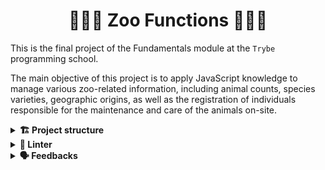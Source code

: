 <div align="center">
  <h1>🦘🐅🦓 Zoo Functions 🐖🦍🐘</h1>
</div>

This is the final project of the Fundamentals module at the `Trybe` programming school.

The main objective of this project is to apply JavaScript knowledge to manage various zoo-related information, 
including animal counts, species varieties, geographic origins, as well as the registration of individuals 
responsible for the maintenance and care of the animals on-site.


<details>
  <summary><strong>🏗 Project structure</strong></summary><br />

The implemented functions are inside the `src` folder and their respective tests are in the `tests` folder

Built files:
📁 src/
📁 test/

</details>

<details>
  <summary><strong>🔎 Linter</strong></summary><br />
  
### ESLint

To ensure code quality, the `ESLint` was used in this project.
So the code will be available with good development practices, being more readable and easy to maintain!

ESLint is a tool for identifying and reporting patterns found in ECMAScript/JavaScript code. In many ways it is similar to JSLint and JSHint with a few exceptions:

* ESLint uses Espree for JavaScript parsing.
* ESLint uses an AST to evaluate patterns in code.
* ESLint is completely 'pluggable', each of the rules is a plugin and you can add […]

</details>

<details>
  <summary><strong>🗣 Feedbacks</strong></summary><br />
  
_Give me feedbacks, I'm open to new ideas_ 😉

</details>
